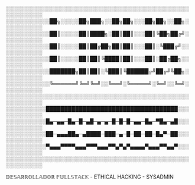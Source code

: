 ░░░░░░░░░░░░░░░░░░░░░░░░░░░░░░░░░░░░░░░░░░░░░░░░░░░░░░░░░░░░
░░░░░░░░░░░░██╗░░░░░██╗███╗░░██╗██╗░░░██╗██╗░░██╗░░░░░░░░░░░
░░░░░░░░░░░░██║░░░░░██║████╗░██║██║░░░██║╚██╗██╔╝░░░░░░░░░░░
░░░░░░░░░░░░██║░░░░░██║██╔██╗██║██║░░░██║░╚███╔╝░░░░░░░░░░░░
░░░░░░░░░░░░██║░░░░░██║██║╚████║██║░░░██║░██╔██╗░░░░░░░░░░░░
░░░░░░░░░░░░███████╗██║██║░╚███║╚██████╔╝██╔╝╚██╗░░░░░░░░░░░
░░░░░░░░░░░░╚══════╝╚═╝╚═╝░░╚══╝░╚═════╝░╚═╝░░╚═╝░░░░░░░░░░░
░░░░░░░░░░░░░░░░░░░░░░░░░░░░░░░░░░░░░░░░░░░░░░░░░░░░░░░░░░░░
░░░░░░░░░░░████████████████████████████████████░░░░░░░░░░░░░
░░░░░░░░░░░█▄─▄▄─█▄─█─▄█─▄─▄─█─█─█─▄▄─█▄─▀█▄─▄█░░░░░░░░░░░░░
░░░░░░░░░░░██─▄▄▄██▄─▄████─███─▄─█─██─██─█▄▀─██░░░░░░░░░░░░░
░░░░░░░░░░░▀▄▄▄▀▀▀▀▄▄▄▀▀▀▄▄▄▀▀▄▀▄▀▄▄▄▄▀▄▄▄▀▀▄▄▀░░░░░░░░░░░░░
░░░░░░░░░░░░░░░░░░░░░░░░░░░░░░░░░░░░░░░░░░░░░░░░░░░░░░░░░░░░

𝔻𝔼𝕊𝔸ℝℝ𝕆𝕃𝕃𝔸𝔻𝕆ℝ 𝔽𝕌𝕃𝕃𝕊𝕋𝔸ℂ𝕂 - ETHICAL HACKING - SYSADMIN
           
